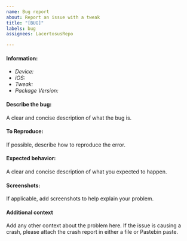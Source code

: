 ```yaml
---
name: Bug report
about: Report an issue with a tweak
title: "[BUG]"
labels: bug
assignees: LacertosusRepo

---
```


#### **Information:**
- *Device:*
- *iOS:*
- *Tweak:*
- *Package Version:*

#### **Describe the bug:**
A clear and concise description of what the bug is.

#### **To Reproduce:**
If possible, describe how to reproduce the error.

#### **Expected behavior:**
A clear and concise description of what you expected to happen.

#### **Screenshots:**
If applicable, add screenshots to help explain your problem.

#### **Additional context**
Add any other context about the problem here. If the issue is causing a crash, please attach the crash report in either a file or Pastebin paste.

